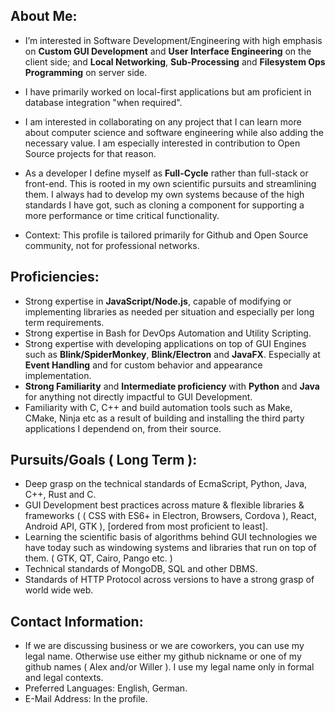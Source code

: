 

## About Me:
  
  * I’m interested in Software Development/Engineering with high emphasis on **Custom GUI Development** and **User Interface Engineering** on the client side; and **Local Networking**, **Sub-Processing** and **Filesystem Ops Programming** on server side. 
  
  * I have primarily worked on local-first applications but am proficient in database integration "when required".
  
  * I am interested in collaborating on any project that I can learn more about computer science and software engineering while also adding the necessary value. I am especially interested in contribution to Open Source projects for that reason.
  
  * As a developer I define myself as **Full-Cycle** rather than full-stack or front-end. This is rooted in my own scientific pursuits and streamlining them. I always had to develop my own systems because of the high standards I have got, such as cloning a component for supporting a more performance or time critical functionality.
    
  * Context: This profile is tailored primarily for Github and Open Source community, not for professional networks.


  
## Proficiencies: 
* Strong expertise in **JavaScript/Node.js**, capable of modifying or implementing libraries as needed per situation and especially per long term requirements.
* Strong expertise in Bash for DevOps Automation and Utility Scripting.
* Strong expertise with developing applications on top of GUI Engines such as **Blink/SpiderMonkey**, **Blink/Electron** and **JavaFX**. Especially at **Event Handling** and for custom behavior and appearance implementation.
* **Strong Familiarity** and **Intermediate proficiency** with **Python** and **Java** for anything not directly impactful to GUI Development.
* Familiarity with C, C++ and build automation tools such as Make, CMake, Ninja etc as a result of building and installing the third party applications I dependend on, from their source.


## Pursuits/Goals ( Long Term ): 
* Deep grasp on the technical standards of EcmaScript, Python, Java, C++, Rust and C.
* GUI Development best practices across mature & flexible libraries & frameworks ( ( CSS with ES6+ in Electron, Browsers, Cordova ), React, Android API, GTK ), [ordered from most proficient to least].
* Learning the scientific basis of algorithms behind GUI technologies we have today such as windowing systems and libraries that run on top of them. ( GTK, QT, Cairo, Pango etc. )
* Technical standards of MongoDB, SQL and other DBMS.
* Standards of HTTP Protocol across versions to have a strong grasp of world wide web.


  
## Contact Information: 
 * If we are discussing business or we are coworkers, 
  you can use my legal name. Otherwise use either my 
  github nickname or one of my github names ( Alex and/or Willer ). 
  I use my legal name only in formal and legal contexts.
 * Preferred Languages: English, German.
 * E-Mail Address: In the profile.


<!---
RareByteStream/RareByteStream is a ✨ special ✨ repository because its `README.md` (this file) appears on your GitHub profile.
You can click the Preview link to take a look at your changes.
--->
